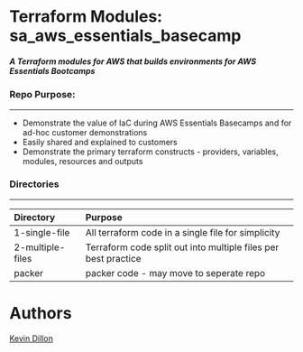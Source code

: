 Terraform Modules: sa_aws_essentials_basecamp
===========
##### A Terraform modules for AWS that builds environments for AWS Essentials Bootcamps

### Repo Purpose:
------
- Demonstrate the value of IaC during AWS Essentials Basecamps and for ad-hoc customer demonstrations
- Easily shared and explained to customers 
- Demonstrate the primary terraform constructs - providers, variables, modules, resources and outputs

### Directories
----------------------
| Directory | Purpose |
|:-------- |:--------|
1-single-file | All terraform code in a single file for simplicity
2-multiple-files | Terraform code split out into multiple files per best practice
packer | packer code - may move to seperate repo

Authors
=======

[Kevin Dillon](kdillon@2ndwatch.com)
